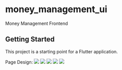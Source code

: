 # money_management_ui

Money Management Frontend

## Getting Started

This project is a starting point for a Flutter application.

Page Design:
![](images/Page1.png)
![](images/Page2.png)
![](images/Page3.png)
![](images/Page4.png)
![](images/Page5.png)


